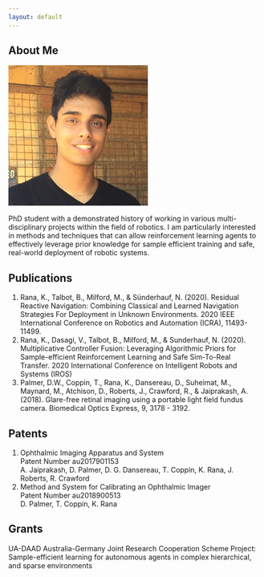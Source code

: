 ```yaml
---
layout: default
---
```


## About Me

<img class="profile-picture" src="profile.jpg">

PhD student with a demonstrated history of working in various multi-disciplinary projects within the field of robotics. I am particularly interested in methods and techniques that can allow reinforcement learning agents to effectively leverage prior knowledge for sample efficient training and safe, real-world deployment of robotic systems.


## Publications

1. Rana, K., Talbot, B., Milford, M., & Sünderhauf, N. (2020). Residual Reactive Navigation: Combining Classical and Learned Navigation Strategies For Deployment in Unknown Environments. 2020 IEEE International Conference on Robotics and Automation (ICRA), 11493-11499.
2. Rana, K., Dasagi, V., Talbot, B., Milford, M., & Sunderhauf, N. (2020). Multiplicative Controller Fusion: Leveraging Algorithmic Priors for Sample-efficient Reinforcement Learning and Safe Sim-To-Real Transfer. 2020 International Conference on Intelligent Robots and Systems (IROS)
3. Palmer, D.W., Coppin, T., Rana, K., Dansereau, D., Suheimat, M., Maynard, M., Atchison, D., Roberts, J., Crawford, R., & Jaiprakash, A. (2018). Glare-free retinal imaging using a portable light field fundus camera. Biomedical Optics Express, 9, 3178 - 3192.

## Patents

1. Ophthalmic Imaging Apparatus and System  
   Patent Number au2017901153  
   A. Jaiprakash, D. Palmer, D. G. Dansereau, T. Coppin, K. Rana, J. Roberts, R. Crawford  
2. Method and System for Calibrating an Ophthalmic Imager  
   Patent Number au2018900513  
   D. Palmer, T. Coppin, K. Rana
   
## Grants

UA-DAAD Australia-Germany Joint Research Cooperation Scheme
Project: Sample-efficient learning for autonomous agents in complex hierarchical, and sparse environments










